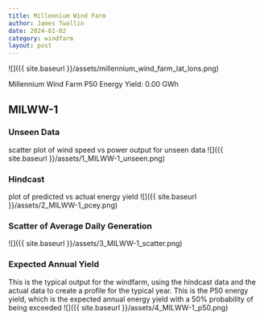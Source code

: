 ```yaml
---
title: Millennium Wind Farm
author: James Twallin
date: 2024-01-02
category: windfarm
layout: post
---
```

![]({{ site.baseurl }}/assets/millennium_wind_farm_lat_lons.png)

Millennium Wind Farm P50 Energy Yield: 0.00 GWh

MILWW-1
-------------
### Unseen Data 
scatter plot of wind speed vs power output for unseen data
![]({{ site.baseurl }}/assets/1_MILWW-1_unseen.png)
### Hindcast 
plot of predicted vs actual energy yield
![]({{ site.baseurl }}/assets/2_MILWW-1_pcey.png)
### Scatter of Average Daily Generation 

![]({{ site.baseurl }}/assets/3_MILWW-1_scatter.png)
### Expected Annual Yield 
This is the typical output for the windfarm, using the hindcast data and the actual data to create a profile for the typical year. This is the P50 energy yield, which is the expected annual energy yield with a 50% probability of being exceeded
![]({{ site.baseurl }}/assets/4_MILWW-1_p50.png)

